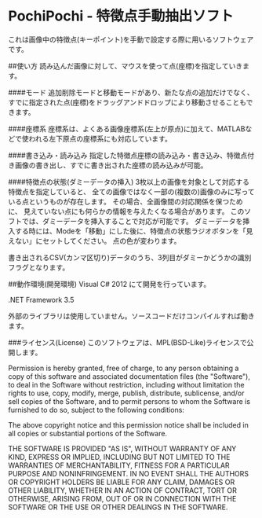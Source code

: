 ﻿PochiPochi - 特徴点手動抽出ソフト
==================

これは画像中の特徴点(キーポイント)を手動で設定する際に用いるソフトウェアです。

##使い方
読み込んだ画像に対して、マウスを使って点(座標)を指定していきます。

####モード
追加削除モードと移動モードがあり、新たな点の追加だけでなく、すでに指定された点(座標)をドラッグアンドドロップにより移動させることもできます。

####座標系
座標系は、よくある画像座標系(左上が原点)に加えて、MATLABなどで使われる左下原点の座標系にも対応しています。

####書き込み・読み込み
指定した特徴点座標の読み込み・書き込み、特徴点付き画像の書き出し、すでに書き出された座標の読み込みが可能。

####特徴点の状態(ダミーデータの挿入)
3枚以上の画像を対象として対応する特徴点を指定していると、
全ての画像ではなく一部の(複数の)画像のみに写っている点というものが存在します。
その場合、全画像間の対応関係を保つために、
見えていない点にも何らかの情報を与えたくなる場合があります。
このソフトでは、ダミーデータを挿入することで対応が可能です。
ダミーデータを挿入する時には、Modeを「移動」にした後に、特徴点の状態ラジオボタンを「見えない」にセットしてください。
点の色が変わります。

書き出されるCSV(カンマ区切り)データのうち、3列目がダミーかどうかの識別フラグとなります。

##動作環境(開発環境)
Visual C# 2012 にて開発を行っています。

.NET Framework 3.5

外部のライブラリは使用していません。ソースコードだけコンパイルすれば動きます。

###ライセンス(License)
このソフトウェアは、MPL(BSD-Like)ライセンスで公開します。

Permission is hereby granted, free of charge, to any person obtaining a copy of this software and associated documentation files (the "Software"), to deal in the Software without restriction, including without limitation the rights to use, copy, modify, merge, publish, distribute, sublicense, and/or sell copies of the Software, and to permit persons to whom the Software is furnished to do so, subject to the following conditions:

The above copyright notice and this permission notice shall be included in all copies or substantial portions of the Software.

THE SOFTWARE IS PROVIDED "AS IS", WITHOUT WARRANTY OF ANY KIND, EXPRESS OR IMPLIED, INCLUDING BUT NOT LIMITED TO THE WARRANTIES OF MERCHANTABILITY, FITNESS FOR A PARTICULAR PURPOSE AND NONINFRINGEMENT. IN NO EVENT SHALL THE AUTHORS OR COPYRIGHT HOLDERS BE LIABLE FOR ANY CLAIM, DAMAGES OR OTHER LIABILITY, WHETHER IN AN ACTION OF CONTRACT, TORT OR OTHERWISE, ARISING FROM, OUT OF OR IN CONNECTION WITH THE SOFTWARE OR THE USE OR OTHER DEALINGS IN THE SOFTWARE.
